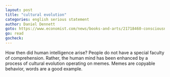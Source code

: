 ```yaml
---
layout: post
title: "cultural evolution"
categories: english serious statement
author: Daniel Dennett
goto: https://www.economist.com/news/books-and-arts/21718460-consciousness-explained-how-humans-became-intelligent?fsrc=scn/tw/te/bl/ed/howhumansbecameintelligentintothelight?ref=speak.junglestar.org
go: read
gocheck:
---
```

How then did human intelligence arise? People do not have a special faculty of comprehension. Rather, the human mind has been enhanced by a process of cultural evolution operating on memes. Memes are copyable behavior, words are a good example.
